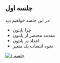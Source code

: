 ## جلسه اول
در این جلسه خواهیم دید:
* چرا پایتون
* مقدمه مختصر از پایتون
* اعداد در پایتون
* نحوه انتساب یک متغیر



[![جلسه ۱](http://img.youtube.com/vi/YOUTUBE_VIDEO_ID_HERE/0.jpg)](https://www.aparat.com/video/video/embed/videohash/uOBl2/vt/frame)
